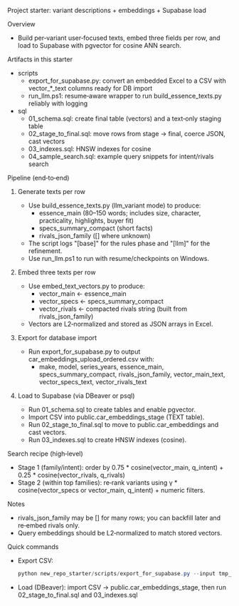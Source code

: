 Project starter: variant descriptions + embeddings + Supabase load

Overview
- Build per‑variant user‑focused texts, embed three fields per row, and load to Supabase with pgvector for cosine ANN search.

Artifacts in this starter
- scripts
  - export_for_supabase.py: convert an embedded Excel to a CSV with vector_*_text columns ready for DB import
  - run_llm.ps1: resume‑aware wrapper to run build_essence_texts.py reliably with logging
- sql
  - 01_schema.sql: create final table (vectors) and a text‑only staging table
  - 02_stage_to_final.sql: move rows from stage → final, coerce JSON, cast vectors
  - 03_indexes.sql: HNSW indexes for cosine
  - 04_sample_search.sql: example query snippets for intent/rivals search

Pipeline (end‑to‑end)
1) Generate texts per row
   - Use build_essence_texts.py (llm_variant mode) to produce:
     - essence_main (80–150 words; includes size, character, practicality, highlights, buyer fit)
     - specs_summary_compact (short facts)
     - rivals_json_family ([] where unknown)
   - The script logs "[base]" for the rules phase and "[llm]" for the refinement.
   - Use run_llm.ps1 to run with resume/checkpoints on Windows.

2) Embed three texts per row
   - Use embed_text_vectors.py to produce:
     - vector_main ← essence_main
     - vector_specs ← specs_summary_compact
     - vector_rivals ← compacted rivals string (built from rivals_json_family)
   - Vectors are L2‑normalized and stored as JSON arrays in Excel.

3) Export for database import
   - Run export_for_supabase.py to output car_embeddings_upload_ordered.csv with:
     - make, model, series_years, essence_main, specs_summary_compact,
       rivals_json_family, vector_main_text, vector_specs_text, vector_rivals_text

4) Load to Supabase (via DBeaver or psql)
   - Run 01_schema.sql to create tables and enable pgvector.
   - Import CSV into public.car_embeddings_stage (TEXT table).
   - Run 02_stage_to_final.sql to move to public.car_embeddings and cast vectors.
   - Run 03_indexes.sql to create HNSW indexes (cosine).

Search recipe (high‑level)
- Stage 1 (family/intent): order by 0.75 * cosine(vector_main, q_intent) + 0.25 * cosine(vector_rivals, q_rivals)
- Stage 2 (within top families): re‑rank variants using γ * cosine(vector_specs or vector_main, q_intent) + numeric filters.

Notes
- rivals_json_family may be [] for many rows; you can backfill later and re‑embed rivals only.
- Query embeddings should be L2‑normalized to match stored vectors.

Quick commands
- Export CSV:
  ```powershell
  python new_repo_starter/scripts/export_for_supabase.py --input tmp_llm_snapshot_embedded.xlsx --output car_embeddings_upload_ordered.csv --series-col "Series (production years start-end)"
  ```
- Load (DBeaver): import CSV → public.car_embeddings_stage, then run 02_stage_to_final.sql and 03_indexes.sql



